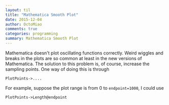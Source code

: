 ```yaml
---
layout: til
title: "Mathematica Smooth Plot"
date: 2015-12-04
author: OctoMiao
comments: true
categories: programming
summary: Mathematica Smooth Plot
---
```



Mathematica doesn't plot oscillating functions correctly. Weird wiggles and breaks in the plots are so common at least in the new versions of Mathematica. The solution to this problem is, of course, increase the sampling points. One way of doing this is through

```
PlotPoints->....
```

For example, suppose the plot range is from 0 to `endpoint=1000`, I could use

```
PlotPoints->Length@endpoint
```

